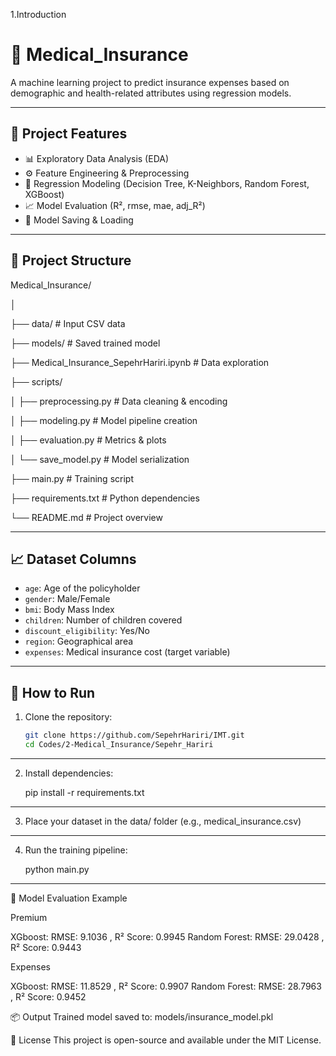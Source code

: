 1.Introduction

# 🧮 Medical_Insurance

A machine learning project to predict insurance expenses based on demographic and health-related attributes using regression models.

---

## 📌 Project Features

- 📊 Exploratory Data Analysis (EDA)
- ⚙️ Feature Engineering & Preprocessing
- 🧠 Regression Modeling (Decision Tree, K-Neighbors, Random Forest, XGBoost)
- 📈 Model Evaluation (R², rmse, mae, adj_R²)
- 💾 Model Saving & Loading

---

## 📂 Project Structure

Medical_Insurance/

│

├── data/ # Input CSV data

├── models/ # Saved trained model

├── Medical_Insurance_SepehrHariri.ipynb # Data exploration

├── scripts/

│    ├── preprocessing.py # Data cleaning & encoding

│    ├── modeling.py # Model pipeline creation

│    ├── evaluation.py # Metrics & plots

│    └── save_model.py # Model serialization

├── main.py # Training script

├── requirements.txt # Python dependencies

└── README.md # Project overview


---

## 📈 Dataset Columns

- `age`: Age of the policyholder  
- `gender`: Male/Female  
- `bmi`: Body Mass Index  
- `children`: Number of children covered  
- `discount_eligibility`: Yes/No  
- `region`: Geographical area  
- `expenses`: Medical insurance cost (target variable)

---

## 🚀 How to Run

1. Clone the repository:
   ```bash
   git clone https://github.com/SepehrHariri/IMT.git
   cd Codes/2-Medical_Insurance/Sepehr_Hariri

---------------------------------------------------------------------------------------------

2. Install dependencies:

   pip install -r requirements.txt

---------------------------------------------------------------------------------------------

3. Place your dataset in the data/ folder (e.g., medical_insurance.csv)

---------------------------------------------------------------------------------------------

4. Run the training pipeline:

   python main.py

---------------------------------------------------------------------------------------------

🧪 Model Evaluation Example

Premium

   XGboost: RMSE: 9.1036 , R² Score: 0.9945
   Random Forest: RMSE: 29.0428 , R² Score: 0.9443

Expenses

   XGboost: RMSE: 11.8529 , R² Score: 0.9907
   Random Forest: RMSE: 28.7963 , R² Score: 0.9452

📦 Output
Trained model saved to: models/insurance_model.pkl

📌 License
This project is open-source and available under the MIT License.
